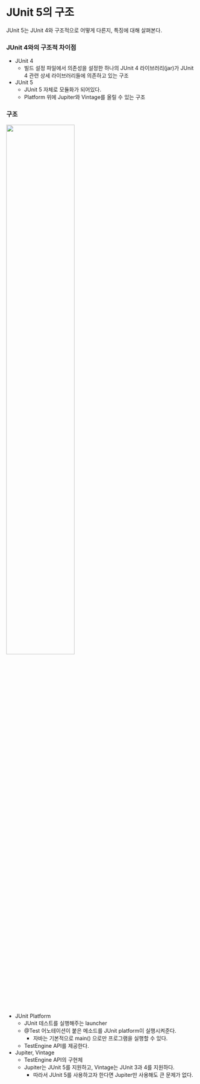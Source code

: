 # JUnit 5의 구조
JUnit 5는 JUnit 4와 구조적으로 어떻게 다른지, 특징에 대해 살펴본다.

### JUnit 4와의 구조적 차이점
- JUnit 4
	- 빌드 설정 파일에서 의존성을 설정한 하나의 JUnit 4 라이브러리(jar)가 JUnit 4 관련 상세 라이브러리들에 의존하고 있는 구조
- JUnit 5
	- JUnit 5 자체로 모듈화가 되어있다.
	- Platform 위에 Jupiter와 Vintage를 올릴 수 있는 구조

### 구조
<img src="./JUnit 5 구조.png" width="60%" height="60%">

- JUnit Platform
	- JUnit 테스트를 실행해주는 launcher
	- @Test 어노테이션이 붙은 메소드를 JUnit platform이 실행시켜준다.
		- 자바는 기본적으로 main() 으로만 프로그램을 실행할 수 있다.
	- TestEngine API를 제공한다.
- Jupiter, Vintage
	- TestEngine API의 구현체
	- Jupiter는 JUnit 5를 지원하고, Vintage는 JUnit 3과 4를 지원하다.
		- 따라서 JUnit 5를 사용하고자 한다면 Jupiter만 사용해도 큰 문제가 없다.

